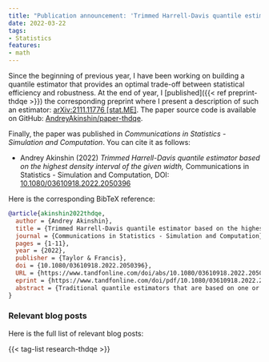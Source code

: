 ```yaml
---
title: "Publication announcement: 'Trimmed Harrell-Davis quantile estimator based on the highest density interval of the given width'"
date: 2022-03-22
tags:
- Statistics
features:
- math
---
```


Since the beginning of previous year, I have been working on building a quantile estimator
  that provides an optimal trade-off between statistical efficiency and robustness.
At the end of year, I [published]({{< ref preprint-thdqe >}}) the corresponding preprint
  where I present a description of such an estimator:
  [arXiv:2111.11776 [stat.ME]](https://arxiv.org/abs/2111.11776).
The paper source code is available on GitHub:
  [AndreyAkinshin/paper-thdqe](https://github.com/AndreyAkinshin/paper-thdqe).

Finally, the paper was published in *Communications in Statistics - Simulation and Computation*.
You can cite it as follows:

* Andrey Akinshin (2022)
  *Trimmed Harrell-Davis quantile estimator based on the highest density interval of the given width,*
  Communications in Statistics - Simulation and Computation,
  DOI: [10.1080/03610918.2022.2050396](https://www.tandfonline.com/doi/abs/10.1080/03610918.2022.2050396)

<!--more-->

Here is the corresponding BibTeX reference:

```bib
@article{akinshin2022thdqe,
  author = {Andrey Akinshin},
  title = {Trimmed Harrell-Davis quantile estimator based on the highest density interval of the given width},
  journal = {Communications in Statistics - Simulation and Computation},
  pages = {1-11},
  year = {2022},
  publisher = {Taylor & Francis},
  doi = {10.1080/03610918.2022.2050396},
  URL = {https://www.tandfonline.com/doi/abs/10.1080/03610918.2022.2050396},
  eprint = {https://www.tandfonline.com/doi/pdf/10.1080/03610918.2022.2050396},
  abstract = {Traditional quantile estimators that are based on one or two order statistics are a common way to estimate distribution quantiles based on the given samples. These estimators are robust, but their statistical efficiency is not always good enough. A more efficient alternative is the Harrell-Davis quantile estimator which uses a weighted sum of all order statistics. Whereas this approach provides more accurate estimations for the light-tailed distributions, it’s not robust. To be able to customize the tradeoff between statistical efficiency and robustness, we could consider a trimmed modification of the Harrell-Davis quantile estimator. In this approach, we discard order statistics with low weights according to the highest density interval of the beta distribution.}
}
```

### Relevant blog posts

Here is the full list of relevant blog posts:

{{< tag-list research-thdqe >}}
